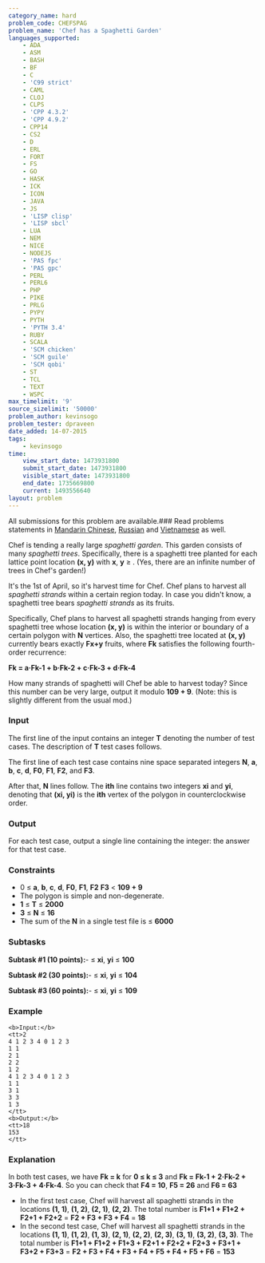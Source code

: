 ```yaml
---
category_name: hard
problem_code: CHEFSPAG
problem_name: 'Chef has a Spaghetti Garden'
languages_supported:
    - ADA
    - ASM
    - BASH
    - BF
    - C
    - 'C99 strict'
    - CAML
    - CLOJ
    - CLPS
    - 'CPP 4.3.2'
    - 'CPP 4.9.2'
    - CPP14
    - CS2
    - D
    - ERL
    - FORT
    - FS
    - GO
    - HASK
    - ICK
    - ICON
    - JAVA
    - JS
    - 'LISP clisp'
    - 'LISP sbcl'
    - LUA
    - NEM
    - NICE
    - NODEJS
    - 'PAS fpc'
    - 'PAS gpc'
    - PERL
    - PERL6
    - PHP
    - PIKE
    - PRLG
    - PYPY
    - PYTH
    - 'PYTH 3.4'
    - RUBY
    - SCALA
    - 'SCM chicken'
    - 'SCM guile'
    - 'SCM qobi'
    - ST
    - TCL
    - TEXT
    - WSPC
max_timelimit: '9'
source_sizelimit: '50000'
problem_author: kevinsogo
problem_tester: dpraveen
date_added: 14-07-2015
tags:
    - kevinsogo
time:
    view_start_date: 1473931800
    submit_start_date: 1473931800
    visible_start_date: 1473931800
    end_date: 1735669800
    current: 1493556640
layout: problem
---
```

All submissions for this problem are available.###  Read problems statements in [Mandarin Chinese](http://www.codechef.com/download/translated/SEPT16/mandarin/CHEFSPAG.pdf), [Russian](http://www.codechef.com/download/translated/SEPT16/russian/CHEFSPAG.pdf) and [Vietnamese](http://www.codechef.com/download/translated/SEPT16/vietnamese/CHEFSPAG.pdf) as well.

Chef is tending a really large _spaghetti garden_. This garden consists of many _spaghetti trees_. Specifically, there is a spaghetti tree planted for each lattice point location **(x, y)** with **x**, **y** ≥ . (Yes, there are an infinite number of trees in Chef's garden!)

It's the 1st of April, so it's harvest time for Chef. Chef plans to harvest all _spaghetti strands_ within a certain region today. In case you didn't know, a spaghetti tree bears _spaghetti strands_ as its fruits.

Specifically, Chef plans to harvest all spaghetti strands hanging from every spaghetti tree whose location **(x, y)** is within the interior or boundary of a certain polygon with **N** vertices. Also, the spaghetti tree located at **(x, y)** currently bears exactly **Fx+y** fruits, where **Fk** satisfies the following fourth-order recurrence:

**Fk = a·Fk-1 + b·Fk-2 + c·Fk-3 + d·Fk-4**

How many strands of spaghetti will Chef be able to harvest today? Since this number can be very large, output it modulo **109 + 9**. (Note: this is slightly different from the usual mod.)

### Input

The first line of the input contains an integer **T** denoting the number of test cases. The description of **T** test cases follows.

The first line of each test case contains nine space separated integers **N**, **a**, **b**, **c**, **d**, **F0**, **F1**, **F2**, and **F3**.

After that, **N** lines follow. The **ith** line contains two integers **xi** and **yi**, denoting that **(xi, yi)** is the **ith** vertex of the polygon in counterclockwise order.

### Output

For each test case, output a single line containing the integer: the answer for that test case.

### Constraints

- 0 ≤ **a**, **b**, **c**, **d**, **F0**, **F1**, **F2** **F3** < **109 + 9**
- The polygon is simple and non-degenerate.
- **1** ≤ **T** ≤ **2000**
- **3** ≤ **N** ≤ **16**
- The sum of the **N** in a single test file is ≤ **6000**

### Subtasks

**Subtask #1 (10 points):**- ≤ **xi**, **yi** ≤ **100**

**Subtask #2 (30 points):**- ≤ **xi**, **yi** ≤ **104**

**Subtask #3 (60 points):**- ≤ **xi**, **yi** ≤ **109**

### Example

```
<b>Input:</b>
<tt>2
4 1 2 3 4 0 1 2 3
1 1
2 1
2 2
1 2
4 1 2 3 4 0 1 2 3
1 1
3 1
3 3
1 3
</tt>
<b>Output:</b>
<tt>18
153
</tt>

```
### Explanation

In both test cases, we have **Fk = k** for **0 ≤ k ≤ 3** and **Fk = Fk-1 + 2·Fk-2 + 3·Fk-3 + 4·Fk-4**. So you can check that **F4 = 10**, **F5 = 26** and **F6 = 63**

- In the first test case, Chef will harvest all spaghetti strands in the locations **(1, 1)**, **(1, 2)**, **(2, 1)**, **(2, 2)**. The total number is **F1+1 + F1+2 + F2+1 + F2+2** = **F2 + F3 + F3 + F4** = **18**
- In the second test case, Chef will harvest all spaghetti strands in the locations **(1, 1)**, **(1, 2)**, **(1, 3)**, **(2, 1)**, **(2, 2)**, **(2, 3)**, **(3, 1)**, **(3, 2)**, **(3, 3)**. The total number is **F1+1 + F1+2 + F1+3 + F2+1 + F2+2 + F2+3 + F3+1 + F3+2 + F3+3** = **F2 + F3 + F4 + F3 + F4 + F5 + F4 + F5 + F6** = **153**